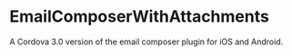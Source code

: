 EmailComposerWithAttachments
============================

A Cordova 3.0 version of the email composer plugin for iOS and Android.
